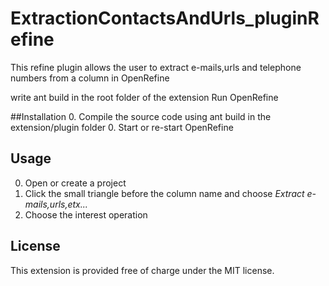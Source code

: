 ExtractionContactsAndUrls_pluginRefine
======================================

This refine plugin allows the user to extract e-mails,urls and telephone numbers from a column in OpenRefine

write ant build in the root folder of the extension
Run OpenRefine 

##Installation
0. Compile the source code using ant build in the extension/plugin folder
0. Start or re-start OpenRefine


## Usage
0. Open or create a project
0. Click the small triangle before the column name and choose *Extract e-mails,urls,etx...*
0. Choose the interest operation

## License
This extension is provided free of charge under the MIT license.

